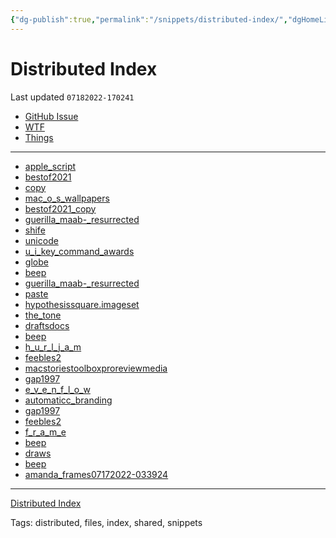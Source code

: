 ```yaml
---
{"dg-publish":true,"permalink":"/snippets/distributed-index/","dgHomeLink":true,"dgPassFrontmatter":false}
---
```


# Distributed Index
Last updated `07182022-170241`

- [GitHub Issue](https://github.com/extratone/bilge/issues/330) 
- [WTF](https://davidblue.wtf/drafts/3B7930BE-07BC-4DB9-A591-4254BEE42A82.html)
- [Things](things:///show?id=HvkLFcKxxC9x7X7LBCY3DQ)
---
- [apple_script](https://www.icloud.com/attachment/?u=https%3A%2F%2Fcvws.icloud-content.com%2FB%2FAQ_DwZdb2gmyhBobOulxyYzKOM2dAY7I6l6W34PDAiluTjbzXZUI7aZj%2F%24%7Bf%7D%3Fo%3DAoni6WsOJjFEIjr4G6ZFKkwLI6pdKBUyTpKtCH4w3avq%26v%3D1%26x%3D3%26a%3DCAogXo_IH99Gg66Y7eYavrEnuNSscJVRqXo_99jiaEC0hmQSbRDsjdaaoTAY7J3R7qowIgEAUgTKOM2dWgQI7aZjaiafT0Duf8BoaSjuui1tWZqwH8KYBLuLRJ1xlUheu9CIQ7EE4F3HrnImxpkU7yvaxOTOvxGtbQaUgzjig3NCYA_Xy6rHQsJDpnohCvLMPHY%26e%3D1660773748%26fl%3D%26r%3DAC9F6A6A-235E-48E7-A9EF-C20E20CB4C5C-1%26k%3D%24%7Buk%7D%26ckc%3Dcom.apple.clouddocs%26ckz%3Dcom.apple.CloudDocs%26p%3D33%26s%3Dr3Uk9uOtPf5ybtuHaMEncxRH8m4&uk=MIdRQd0B8ackZaW_IhScGw&f=AppleScript.tar&sz=206848)
- [bestof2021](https://www.icloud.com/attachment/?u=https%3A%2F%2Fcvws.icloud-content.com%2FB%2FAVg6qJT1PkMsSmVpOVyxxSQFHr5rAcW1teNXH5p3jlq6nfA71-d9SZT-%2F%24%7Bf%7D%3Fo%3DApH2lfxvpXwN6SuDel8ajORfhn0cQ9NhdzmvuEOcSAnm%26v%3D1%26x%3D3%26a%3DCAogy9u2KJE8T9Onr-SLpQWmZ2x5F2mSzLG4DPZqD8ihxakSbRC9ktaaoTAYvaLR7qowIgEAUgQFHr5rWgR9SZT-aiZyRZxlPxLeGF-AMS_b17C_M6TeEY4dKmd6aEIntbuJenRO2BFSk3ImjueqqzyNPUrS_TMFzS_Z9Ql50VkfDr3vi9VZKBRgkHki4iXHZ0k%26e%3D1660773749%26fl%3D%26r%3DECE329B9-B3C2-4BD9-ACC2-FC329ACD7D5F-1%26k%3D%24%7Buk%7D%26ckc%3Dcom.apple.clouddocs%26ckz%3Dcom.apple.CloudDocs%26p%3D33%26s%3DBAk_1fO3cwWlLjknmRX9hf3b2iY&uk=e8f1jMShofdsPielG3DCYQ&f=Bestof2021.mp3&sz=227191250)
- [copy](https://www.icloud.com/attachment/?u=https%3A%2F%2Fcvws.icloud-content.com%2FB%2FAdC-a4yJsyf180Lnjs-mtIVEErKPAVQ81qZEqn01GYpfb47s9kqN6zmu%2F%24%7Bf%7D%3Fo%3DAtN-T0zx5mwmawHhot1XGdSZZl6SDL7orpAGLpnnXcKH%26v%3D1%26x%3D3%26a%3DCAogrwd3uI-pD6ddoB0xq15vPlBRPP6a-Htxk7awmzNmyhMSbRD3ldaaoTAY96XR7qowIgEAUgREErKPWgSN6zmuaibRgF3i7Lu2fXV1MQ2vS2UzZGkiWbL5pqu89OFiSju6usp5EBlNOnImErEzd8AQOur4HHMKhggb1K8G1RzukJ_jBUjFJmCxrViJOyniA2E%26e%3D1660773749%26fl%3D%26r%3D1348E897-879A-47E0-A263-82F025579237-1%26k%3D%24%7Buk%7D%26ckc%3Dcom.apple.clouddocs%26ckz%3Dcom.apple.CloudDocs%26p%3D33%26s%3Dk1AKzT3uNimvuZaGFG-SRxql1_w&uk=nSp7rSruHYkCWP9vzKvH7Q&f=Copy.aiff&sz=77144)
- [mac_o_s_wallpapers](https://www.icloud.com/attachment/?u=https%3A%2F%2Fcvws.icloud-content.com%2FB%2FASDVn6VsA6Yvu2M3X3zlvCgyqyLFAQ2m7vB9DkFNDsE6047eJk8Qk88S%2F%24%7Bf%7D%3Fo%3DAoYH_TIfulY2LZJBBSoMPpPuxeeyIiRuSChY2E1eOfcR%26v%3D1%26x%3D3%26a%3DCAog3mVrbveT66jk6CwHiEzQzDYTetj-dH2OS9KpwM1LFHISbRCWmdaaoTAYlqnR7qowIgEAUgQyqyLFWgQQk88SaiYU9TL9O_035JbAiw9Rt5U_WmPyMYfwW2EXc5h8G7OgD-drbhsrAHImpTxckchHc-zFOCUIJrzfLd8JtKws335QvCF_DCKcqNBWMa03IQk%26e%3D1660773749%26fl%3D%26r%3DF729063A-320C-41B3-B254-2FACB2B0A1E1-1%26k%3D%24%7Buk%7D%26ckc%3Dcom.apple.clouddocs%26ckz%3Dcom.apple.CloudDocs%26p%3D33%26s%3DC2H3gapcLaDUQYnrLNcybmygGXY&uk=A3w27nvbD1DeYwceN1iRpQ&f=macOSWallpapers.tar&sz=387464704)
- [bestof2021_copy](https://www.icloud.com/attachment/?u=https%3A%2F%2Fcvws.icloud-content.com%2FB%2FAeF7_DIHY_ZBNIPw5th-JPVjpJ2vAdmz-gXhCkXPcVlJFj-fL997OFYb%2F%24%7Bf%7D%3Fo%3DAtiYGE5m2lgDz6Pa6hscR18cmAY7OrSXTzXGcaeGNr4t%26v%3D1%26x%3D3%26a%3DCAogP8dd8Lp7siACMl5VdQ-7kHC9YM4YPM0U0Ei25nfVNY4SbRDFnNaaoTAYxazR7qowIgEAUgRjpJ2vWgR7OFYbaiZUUzg4GP4EaZlqKozyDyCqD02Mr8mwxCr0bDYigZMQUPefOv5K7HImcO3rTIFCF0aswY6m1TmRsrxbuMh2NSzuQjCzy4xbPDIz3EBBTbk%26e%3D1660773750%26fl%3D%26r%3DCF66E36D-107E-4F63-8833-21B77B38F526-1%26k%3D%24%7Buk%7D%26ckc%3Dcom.apple.clouddocs%26ckz%3Dcom.apple.CloudDocs%26p%3D33%26s%3DIRMRvOuprC_Mr0g3HWPbKw_7ovU&uk=IU2p-PVAusL2W-9lGebm9Q&f=Bestof2021%20copy.mp3&sz=227101513)
- [guerilla_maab-_resurrected](https://www.icloud.com/attachment/?u=https%3A%2F%2Fcvws.icloud-content.com%2FB%2FARaydRzSUSsfAK35QFr1ZUDfP6T6Ab6ZH3enMGcoz3UZ-ld5OJFn8d6l%2F%24%7Bf%7D%3Fo%3DAsq6RJDjnPX36DeCHYpNZNo7K5THXffUT7m8JejMIcVU%26v%3D1%26x%3D3%26a%3DCAogRcMgvNELFyUR-eshFzSA1ABjKz5IOX8IT_F-obH-MXkSbRDPoNaaoTAYz7DR7qowIgEAUgTfP6T6WgRn8d6laiZJSWMdLRtk0pfQ3FAjw_Ule0cFW_J1mWt7q7J97Fv7r0nD9Kb5_XIm83wasx4N4KnOyfeCt05cwf3IxpTluKb3OLruEiWMhXaIE6cqujE%26e%3D1660773750%26fl%3D%26r%3DACC0B377-9D8A-4551-80FA-6202C622401E-1%26k%3D%24%7Buk%7D%26ckc%3Dcom.apple.clouddocs%26ckz%3Dcom.apple.CloudDocs%26p%3D33%26s%3DH0kJ8cYReg4QiPfE9CKagskA97c&uk=jMEt79IdgjjZXQ7NOzlOiw&f=GuerillaMaab-Resurrected.tar&sz=152888832)
- [shife](https://www.icloud.com/attachment/?u=https%3A%2F%2Fcvws.icloud-content.com%2FB%2FAd97AUqmogIGdtbffovRwwiPyowzAYOuftglRq2vCBEcu2Nqa6Pzy-1R%2F%24%7Bf%7D%3Fo%3DAr8_QgsGGl1go6hAbLuMshiS4yTJSwcW87783NxtWYk8%26v%3D1%26x%3D3%26a%3DCAogNc2ZDhbsKEmc4IPvYv15EWyKbHdeFiIpdEGPHvAD2ycSbRCGpNaaoTAYhrTR7qowIgEAUgSPyowzWgTzy-1RaiaaI9qQBTjgsc_1yMyYQu8zi1pb3fCIDLLUOafBIV9Ukp6HZx9HrHImijc3AXBxXBhdEDnDQMPe55y8rrTbGWofyeKNsA0od1kEQDMhVpI%26e%3D1660773751%26fl%3D%26r%3D5639A6D0-CF19-464C-AB3C-4BC000FB5883-1%26k%3D%24%7Buk%7D%26ckc%3Dcom.apple.clouddocs%26ckz%3Dcom.apple.CloudDocs%26p%3D33%26s%3DxWvvVO5hGLuV-A-bWiyu25Svpgg&uk=pqtqHDOiRTN0B--hdNIkqQ&f=Shife.tar&sz=3234816)
- [unicode](https://www.icloud.com/attachment/?u=https%3A%2F%2Fcvws.icloud-content.com%2FB%2FAe0T0vMmkpYQDxpGxqihWPnCNfxYATte6OY9Ou4VujE7rRhdt7VhYKqu%2F%24%7Bf%7D%3Fo%3DAmZcRvCs0MVGmRopDDluk26JSzZoGqkWTyYOhRUgzGdM%26v%3D1%26x%3D3%26a%3DCAogPk5yr6rdY9vPiM6hPlrlD5qcDcKY1cdm9azjRWbIafUSbRCzp9aaoTAYs7fR7qowIgEAUgTCNfxYWgRhYKquaibhc_c79-mVFk3lAcnA1vBGFDDd2xgPXBlzaMVeAUZRJ89fwVCVnnImVoXR2W0oCOavZCFhPUKxeA4SK5IAdSZzu3gQdXzA_nARgfQNUSM%26e%3D1660773751%26fl%3D%26r%3D59F53AE9-485C-4D24-BCEE-C8B3C948ED6B-1%26k%3D%24%7Buk%7D%26ckc%3Dcom.apple.clouddocs%26ckz%3Dcom.apple.CloudDocs%26p%3D33%26s%3DyI36neCfrTRJikuil0pGSiUC8Vo&uk=Bv3lDhecgW2oluDfTp25Iw&f=unicode.pdf&sz=24046688)
- [u_i_key_command_awards](https://www.icloud.com/attachment/?u=https%3A%2F%2Fcvws.icloud-content.com%2FB%2FAeAWXxvUcDkZQ7kBxvgqR_4FV3A7Ad0zGAAVNQfh-3DNxDUX03xcPM87%2F%24%7Bf%7D%3Fo%3DAkPRrwi1nZDGyeuJ7t6EqcRN6Mkjnt5e0bZNMPylBqXa%26v%3D1%26x%3D3%26a%3DCAogkLmqllwBu-USoVz1jTFPowabMJaSiipRySA9cle899wSbRDMqtaaoTAYzLrR7qowIgEAUgQFV3A7WgRcPM87aibld3oQKPGtUnqICnHWJFphA1HodUrYQj-qH6iQyhwRZl1Ofz2mW3ImXVzN9k0nmbBioIb5BT0sSWfm3CzALQ0SNP3EvrDOvD1xqYlLUVY%26e%3D1660773752%26fl%3D%26r%3D885ED953-85F1-490E-BE71-F62610FD4BC8-1%26k%3D%24%7Buk%7D%26ckc%3Dcom.apple.clouddocs%26ckz%3Dcom.apple.CloudDocs%26p%3D33%26s%3DufCRvM9v188pDZFIfcUORvEWLlA&uk=ilnYtjvWV5X5DaAd4hGFlw&f=UIKeyCommandAwards.tar&sz=3275264)
- [globe](https://www.icloud.com/attachment/?u=https%3A%2F%2Fcvws.icloud-content.com%2FB%2FASiZHNGNuy8grAJTxSPPqX-RcRbrAYgiVFMX7iLmEoRO4ntiphzEngNz%2F%24%7Bf%7D%3Fo%3DAkWLlvTPsKq0rRx3MWuMiux7N4L5uJLVv-cC7NdKtwCb%26v%3D1%26x%3D3%26a%3DCAoguAG_kcmIhp3J4EidVCZV4w5xSpaB2kdly5TCAvbBcY8SbRCArtaaoTAYgL7R7qowIgEAUgSRcRbrWgTEngNzaibRyLuHJAte3eOhzOF6MEsXITtG7zOeIeMtQ1I-VJVoItPLOtMa6nImk75Le2Dwj0cMxPN172tHViAv8lpLKIdHADS0frNvw9y3wgMr5Iw%26e%3D1660773752%26fl%3D%26r%3D03BDC14E-5086-4F9E-B136-4093F4E95BF9-1%26k%3D%24%7Buk%7D%26ckc%3Dcom.apple.clouddocs%26ckz%3Dcom.apple.CloudDocs%26p%3D33%26s%3D-vRs5lL-z0Mjcv5D9CLL6RUzrxQ&uk=grLpL6Q-_T1GbHjoLsAfmQ&f=globe.tar&sz=117072896)
- [beep](https://www.icloud.com/attachment/?u=https%3A%2F%2Fcvws.icloud-content.com%2FB%2FAcRS0U0X33WJ-JLtMwFiWyMj6YFSAdlJueA6ZaWdqVHselS0xt4mW166%2F%24%7Bf%7D%3Fo%3DAuecwzO2-KYzzk2fjk8won_eamYz-CL0KgkpPDG8Cs1N%26v%3D1%26x%3D3%26a%3DCAogu4LsjsF6Wxt2Uyr2cZfqDgV8kWSKcNyxCbsuutXlsQcSbRC1sdaaoTAYtcHR7qowIgEAUgQj6YFSWgQmW166aia1jy8Wj9q3-RauwldpEvpJ4qsH-T0ZMby41WUq30mof4dnAYFk1XIm3rAFzeKo9dWo1icz2wZ8dUrH9cSCJ2R_LLGOcpUUnPa-CF6FP0Y%26e%3D1660773753%26fl%3D%26r%3D09F8D0FB-68FD-4F13-91B6-D3AEE56F6CB4-1%26k%3D%24%7Buk%7D%26ckc%3Dcom.apple.clouddocs%26ckz%3Dcom.apple.CloudDocs%26p%3D33%26s%3DLXSNaqgG_xcqt5f3MSbm-HtzrKM&uk=UQ1f3_UbJi0eszx8qkXxOw&f=beep.iso&sz=921600)
- [guerilla_maab-_resurrected](https://www.icloud.com/attachment/?u=https%3A%2F%2Fcvws.icloud-content.com%2FB%2FAVTCsPYGsjo1r0SnvTcGLE8y55maAQlI4Oom1xHrXaFWCk1fZvpQb7v4%2F%24%7Bf%7D%3Fo%3DArbTyG_0WnQ4E0lYhUsY4hB6Nbx5LtGnI4KyMbRRcUOH%26v%3D1%26x%3D3%26a%3DCAogI_x1Zw3EZ9O0NVkoKwtLhg8QqltO4jXsWc6mE6ylty4SbRDetNaaoTAY3sTR7qowIgEAUgQy55maWgRQb7v4aiYK81Kb6NmGtNws09K8lXAkJwcz6et51An0rfHJ9Oh7H7-tlR_U2nImB3wYSErMme5mb_BY8liGSYhxW8czHhjxXZAynt3eCv7oWJt0_ho%26e%3D1660773753%26fl%3D%26r%3D093852AB-4B83-401D-891A-933214C5BCF2-1%26k%3D%24%7Buk%7D%26ckc%3Dcom.apple.clouddocs%26ckz%3Dcom.apple.CloudDocs%26p%3D33%26s%3D2hhhocRTWHJMUWFvS5pi9vrbgpg&uk=xqflealNKgUWRHoXVAFNaQ&f=GuerillaMaab-Resurrected.zip&sz=152875942)
- [paste](https://www.icloud.com/attachment/?u=https%3A%2F%2Fcvws.icloud-content.com%2FB%2FAe0AQYTw_MGzhF1Bgzk4D3qQw4HjAcY88TjeIjZ3ribKr0ifG2P3dx20%2F%24%7Bf%7D%3Fo%3DAqZ7clh7mDVnrqQSs4lmEDXHpb8o2252IcFgvc0vh_o-%26v%3D1%26x%3D3%26a%3DCAogJnQLATm05x7gNKmCh921jLKZ5Whq6WoVdIciCTYm7P4SbRD4t9aaoTAY-MfR7qowIgEAUgSQw4HjWgT3dx20aiYET_cXTyBPusGGSrt9twERqLKKHGwKz-LP5pFgsMeBGcuTG-H0xXImOsUhThqf7JLe7Z5Sz-bqwkVPKZHhPloJzLQhvUzPLRzRKWO3yjg%26e%3D1660773753%26fl%3D%26r%3DA068ADDD-8004-41E8-B8D7-AC6C17E48B22-1%26k%3D%24%7Buk%7D%26ckc%3Dcom.apple.clouddocs%26ckz%3Dcom.apple.CloudDocs%26p%3D33%26s%3DS1eRb1axDEtmVPgPMBrLq-ok_lA&uk=Qi0cFVbMot0c24VcrRhGSw&f=Paste.aiff&sz=22590)
- [hypothesissquare.imageset](https://www.icloud.com/attachment/?u=https%3A%2F%2Fcvws.icloud-content.com%2FB%2FAXjHMq3cghqdqIcyqGKZEwShTrG2Ad8pGCNo0MubalGnIe8xOqdlix7Y%2F%24%7Bf%7D%3Fo%3DAhRNgRIIFvOgzAEl8ro7J_eGDTdDOsMlJZ0KWqpcqYwE%26v%3D1%26x%3D3%26a%3DCAogTkRpi2rNhO4POw98ZEIA6nI1eHmT3BiNlWk8wf12tXUSbRCeu9aaoTAYnsvR7qowIgEAUgShTrG2WgRlix7YaiagPA16EdfcaqTvMKRvFyg3TxtR9ySbqSdGKbboMFDPYbbIokblNHImWeXuoVlV9S2BSqAKiQSEDxTqzOoDqm8rH889kz-ZcU9AYMWI_L8%26e%3D1660773754%26fl%3D%26r%3DF2CACCEE-C51B-41C3-BBA7-3870865CB2F5-1%26k%3D%24%7Buk%7D%26ckc%3Dcom.apple.clouddocs%26ckz%3Dcom.apple.CloudDocs%26p%3D33%26s%3DP0az5-CyJddHhKKGshnNdduEi9Q&uk=VJRMV3D9Ar-CJcs6spynzw&f=hypothesissquare.imageset.zip&sz=1268618)
- [the_tone](https://www.icloud.com/attachment/?u=https%3A%2F%2Fcvws.icloud-content.com%2FB%2FAYAuzXSdJCk1b_d_74QBischJydtAVhpaQyWZ7H2jkMDeOfsppmMfQM9%2F%24%7Bf%7D%3Fo%3DAvDMGp76JMvehWUPy4-RtD_aivSmGTNotJgwU-c9KHOx%26v%3D1%26x%3D3%26a%3DCAogbyzt_umODAlNrW8-juNpe55S8nH_K9xL7VDB7sKkz4kSbRDBvtaaoTAYwc7R7qowIgEAUgQhJydtWgSMfQM9aibqZI9Bymy3d4c1_qsshATx0vtBlhnq5H4fBaHUVWhZ4bS1O86LeHIms3kHUDpt60m-YX6ZupNfCNGqyrNiZuPTRjsckg7uBlRze2SIJ0s%26e%3D1660773754%26fl%3D%26r%3D6BFFBF62-4CE9-4912-AB37-DCB2EACAB2C7-1%26k%3D%24%7Buk%7D%26ckc%3Dcom.apple.clouddocs%26ckz%3Dcom.apple.CloudDocs%26p%3D33%26s%3Dcs8JnVy-aNUtXUkWSzXHJ1suKFQ&uk=twr_seK1lgbUJgO-0qOeoQ&f=TheTone.zip&sz=269006)
- [draftsdocs](https://www.icloud.com/attachment/?u=https%3A%2F%2Fcvws.icloud-content.com%2FB%2FAVPiibwRQNaDqMA1b9K4_1GcJ6RmARk6is2Z-o4qzkW8T0tiGi_CJffp%2F%24%7Bf%7D%3Fo%3DAijF4aF8vRgKlW44zMU9Jfuqs2EzwBP3dC_bh0J9u1VI%26v%3D1%26x%3D3%26a%3DCAogCC0GhPQYLORvpdw3PelM48mSyFS5DkIq7QPdJizXCvwSbRDTwdaaoTAY09HR7qowIgEAUgScJ6RmWgTCJffpaiaiv8JddLdkQeIsg7gGPIr7EPOJYwU5zPYCeo1hNBfHHo1b8fHacHImcF4D__ZVKzC3CkiInwfu0-qvL4_IYHBjNK9QrRRnh6Oa5zkNPVo%26e%3D1660773755%26fl%3D%26r%3DDCCD856A-65FE-48C4-B53F-E6397A04F2E9-1%26k%3D%24%7Buk%7D%26ckc%3Dcom.apple.clouddocs%26ckz%3Dcom.apple.CloudDocs%26p%3D33%26s%3DaJanHW6v5MztrAsOevuNxwi9cpQ&uk=PKmJ6k9rtlRur9iP3u8jNg&f=draftsdocs.tar&sz=12861952)
- [beep](https://www.icloud.com/attachment/?u=https%3A%2F%2Fcvws.icloud-content.com%2FB%2FAZGHU7do_k9_nSFhqMZvIpF-MVKLAXt4uVvMsqrKPmHjNWvWNvr7y1hj%2F%24%7Bf%7D%3Fo%3DAg9VB_IymvgDhE4q9CZMddw4foGsRYZ_C3YqZFeWY7zo%26v%3D1%26x%3D3%26a%3DCAogXpOqRuaxN0MnYjCUwqJhTq8ZJIkmDerdpFQjDAMhp14SbRD1xNaaoTAY9dTR7qowIgEAUgR-MVKLWgT7y1hjaiaDV1LQO_-IDI72LvqVTUoZxSF8R3jMwgq4MnGxl1531fBEHBslm3ImV651Tsb_XcNDpu2KJxEKISz1cgVM9h6hzBk70lqpTmGeGF8YNYg%26e%3D1660773755%26fl%3D%26r%3DE4328FBC-3A7B-42B3-A24E-6599C866CCE5-1%26k%3D%24%7Buk%7D%26ckc%3Dcom.apple.clouddocs%26ckz%3Dcom.apple.CloudDocs%26p%3D33%26s%3DFS4PLPBWM104nvMVsXzJzM-eaK0&uk=qHnPFA6z3Rz99UPYYEZY0w&f=beep.zip&sz=19521895)
- [h_u_r_l_j_a_m](https://www.icloud.com/attachment/?u=https%3A%2F%2Fcvws.icloud-content.com%2FB%2FAeLM8AgfCCyUHQyRlkTle0xEInVTATFE-7l0N-MfTtnFTc9SHJ8b4v7r%2F%24%7Bf%7D%3Fo%3DAu7YNABf245EKDEtno3DFSgOeQdb3J_2DUHw1xIOw0-Y%26v%3D1%26x%3D3%26a%3DCAoglEBvBb1QMQg9jBsgqF3WaH27I5n_5OYNYehoeeV4B2gSbRCSyNaaoTAYktjR7qowIgEAUgREInVTWgQb4v7raiZTfphEZs_WqC8sfMJLQnMx7gKHMLXcsnd7q_2DrGena3wz217V9nImrPCNAy7sy2v8jD66JmicTZ5vlWSwy1Rp8jjdJiMBMmP7SxM6nDI%26e%3D1660773755%26fl%3D%26r%3DC044D9CC-8E17-46C6-B65F-07E4C4471E15-1%26k%3D%24%7Buk%7D%26ckc%3Dcom.apple.clouddocs%26ckz%3Dcom.apple.CloudDocs%26p%3D33%26s%3DDnZApSgj7KljHmsdf_DK4zH0rUs&uk=qAkzkeqbm7V2oQb12KvRUw&f=HURLJAM.m4a&sz=604719)
- [feebles2](https://www.icloud.com/attachment/?u=https%3A%2F%2Fcvws.icloud-content.com%2FB%2FAayMLu4A1H32iSch3KekrvLh0Np2AWuKRd2TMolrmFMlL6_rLwQWcIVD%2F%24%7Bf%7D%3Fo%3DAkjyxST9U_gfSUeSXQQftIAGCIeJKwhvVWgXrS2a707b%26v%3D1%26x%3D3%26a%3DCAogKxoHu5meY8caD11AP5SZB4CZBf4IAB8w-1yM99nqz7QSbRCuy9aaoTAYrtvR7qowIgEAUgTh0Np2WgQWcIVDaiYzu34SVz7opzTrsfc4ct1ClDcnuzeSgWBhmbDY4xW7R9YhibfovnImZ1YpSuO4xJz-rADfwULPgFydWw5Nf69eT4wQIzhnXmkeZ44xesY%26e%3D1660773756%26fl%3D%26r%3DB523388C-2269-4635-ABAA-7D20793F9DD0-1%26k%3D%24%7Buk%7D%26ckc%3Dcom.apple.clouddocs%26ckz%3Dcom.apple.CloudDocs%26p%3D33%26s%3DWeYxDq__6vyxnqEhC20IXlMKAmQ&uk=e2oc3wOohHcDvxV1feM1aw&f=Feebles2.zip&sz=6419470)
- [macstoriestoolboxproreviewmedia](https://www.icloud.com/attachment/?u=https%3A%2F%2Fcvws.icloud-content.com%2FB%2FAV7NGnxKx21241yWunt6nEqcWfXdAZfR1R6mV2oTTcMpkAxjHi7Bm1YR%2F%24%7Bf%7D%3Fo%3DAjTFTsVOUtQmjIEF2ySzk6NjDcRfEFTIbZN8qhWw3ftj%26v%3D1%26x%3D3%26a%3DCAog1rz_6IjkKvZ2b8E2hVE_EQKJ2FR9c9Y0J2y8F3yloAMSbRDAztaaoTAYwN7R7qowIgEAUgScWfXdWgTBm1YRaiZt7S1v94CrloX_DcscWKoCMZAaPic-iCpVMGjxgco1ru1He1uSzXImH8_l8z8O5iU27FBjZCAb9krLYII3puVdmFYVvHBUPo7CikDhcno%26e%3D1660773756%26fl%3D%26r%3D95480A69-E2C6-4562-BBD7-ECAAAB1D7A63-1%26k%3D%24%7Buk%7D%26ckc%3Dcom.apple.clouddocs%26ckz%3Dcom.apple.CloudDocs%26p%3D33%26s%3D93GPP0uhTkzdOUWPdng-K-eNSfk&uk=rUkHeoWwULUKH_mtX7GlRA&f=macstoriestoolboxproreviewmedia.zip&sz=41426665)
- [gap1997](https://www.icloud.com/attachment/?u=https%3A%2F%2Fcvws.icloud-content.com%2FB%2FAXDcPXyfifLYxPs3sCJc_l2kqot_AY53GzF_Ra25d-9_gbpIz4JADKwx%2F%24%7Bf%7D%3Fo%3DAphGQxrq41ZewCb9GN6p9Losv4arxz6K1remXehF7drp%26v%3D1%26x%3D3%26a%3DCAogwnkdPF5X63aQz3w50We0d6DzWIzrpLdRk6A1cFyTSwMSbRDU0daaoTAY1OHR7qowIgEAUgSkqot_WgRADKwxaibeGgEvop9kSJSI6JBKsmM9vWf625FZmLLIHw9MFY47lGTxWPI18nImRrUMt9CQf8F-ikj8viGwAddaYih-FyN4jXhHZ1j9fiBBKAhy1n8%26e%3D1660773757%26fl%3D%26r%3D3EAFDA78-D6C6-4F3A-92AC-572A28927AC2-1%26k%3D%24%7Buk%7D%26ckc%3Dcom.apple.clouddocs%26ckz%3Dcom.apple.CloudDocs%26p%3D33%26s%3Dks77wigxzmF9TFxxI-k4OiIfQ-o&uk=ZjuV5DFr3Fg-FsnZ747neA&f=Gap1997.zip&sz=522075827)
- [e_v_e_n_f_l_o_w](https://www.icloud.com/attachment/?u=https%3A%2F%2Fcvws.icloud-content.com%2FB%2FAbxVl0i--q53f_f7dRanu1WlNJXNAZv5h9v8tyvuv4skDu6r0KQowhaD%2F%24%7Bf%7D%3Fo%3DAjKj7nka8Fag0Izu3lfpClNkWCHbO_0TRFRHsTcIyiWn%26v%3D1%26x%3D3%26a%3DCAogE64SCr7wvTh7NRqqUmx_3b-OdHJ75-1EVIpWczZnn4YSbRDU1NaaoTAY1OTR7qowIgEAUgSlNJXNWgQowhaDaiYkzMwq8IV0j92J9dmtZAV8ZRDx6Oe0k9BL-XgO_2vEiaUj6Bk0YnIm7Dgh5kw6DeCzKLaj-OEiAN4Lu6g3_Y9CktQHvFxs8dZ4nlj9SeY%26e%3D1660773757%26fl%3D%26r%3D5AEE771A-3F73-4AF2-A96F-9B287C33A9FD-1%26k%3D%24%7Buk%7D%26ckc%3Dcom.apple.clouddocs%26ckz%3Dcom.apple.CloudDocs%26p%3D33%26s%3D8EJd47vyzCUWnMgwR4SK-lEqio0&uk=yaHCVdKMtjvhh4V7CLBM5g&f=EVENFLOW.m4a&sz=2948865)
- [automaticc_branding](https://www.icloud.com/attachment/?u=https%3A%2F%2Fcvws.icloud-content.com%2FB%2FAS395DpPJLUCrLD7_Jo_wleipgpqAYzELoTLzTojZo_FGX1X932yYWVF%2F%24%7Bf%7D%3Fo%3DApzWpIO5ip7kExsJCrqQV0rYiGWhEnj2XHXxsNiS8hth%26v%3D1%26x%3D3%26a%3DCAog95Ab-aejas7q46yCItMAQS2WRPeFEJSCTbktm1uceoQSbRD619aaoTAY-ufR7qowIgEAUgSipgpqWgSyYWVFaiZPL6gY90Y5eb32m9b9oOz3Ge0LpFERf2ki4EzmG18QYasYFvRXWXImiiq8oghWz3uTvye57OO2rquu_MIg2k6u4F1Sl_ueETPzGJ_r8NY%26e%3D1660773757%26fl%3D%26r%3D581EA5D7-4070-47A2-A430-AB57DC956470-1%26k%3D%24%7Buk%7D%26ckc%3Dcom.apple.clouddocs%26ckz%3Dcom.apple.CloudDocs%26p%3D33%26s%3DCK-LkfhLBbDZIhPDHiqgsAMzebs&uk=2qn0nLW54WYiy-xdPSvVFA&f=AutomaticcBranding.tar&sz=46724096)
- [gap1997](https://www.icloud.com/attachment/?u=https%3A%2F%2Fcvws.icloud-content.com%2FB%2FAVPCqcMj-L8gzGoTADqEP4mYjSryAVjB4MavPeARf4e5wLk1414LGSCQ%2F%24%7Bf%7D%3Fo%3DAgjPpwK3_hD3HsDKlhYd4ZFrOfwiC103iwXvFonpuQj2%26v%3D1%26x%3D3%26a%3DCAogm_248EixpY-L850ge9LIPMQGFA93yJHt-gxuxRE81O4SbRCc29aaoTAYnOvR7qowIgEAUgSYjSryWgQLGSCQaiZi0P4MaCxH_4p9X3UnQ9lIQaWdwmIU63VOJjruQrRMRClFQNPjuHImTIJox8ERJiFNRvNXv7IDDP9EVOVxivwLqieFk4-N2vaMyrckJOo%26e%3D1660773758%26fl%3D%26r%3D7E1B16A6-FC18-49D3-BFFE-A60E58B9F576-1%26k%3D%24%7Buk%7D%26ckc%3Dcom.apple.clouddocs%26ckz%3Dcom.apple.CloudDocs%26p%3D33%26s%3DX1-usaXoFCWYqK7FtzDds5Ta1G0&uk=cklyp15ab4ZXOBCx30WnCg&f=Gap1997.tar&sz=522081280)
- [feebles2](https://www.icloud.com/attachment/?u=https%3A%2F%2Fcvws.icloud-content.com%2FB%2FAfVaE7UjA3yauoM0vZccstsAL_wXAQEaCG9gqdShGbqK2Lge8IuoX6-B%2F%24%7Bf%7D%3Fo%3DAjUecfLberYhUBD1y7280DEnsPd9QTWGtMZJxMrlKp28%26v%3D1%26x%3D3%26a%3DCAogkP6xuR8dQrqlX9YtboCbUAOBry3mggSYLtGdjp_1QnASbRC83taaoTAYvO7R7qowIgEAUgQAL_wXWgSoX6-BaiYEInrKuAjEp97RDXikJc0pshaT6-VnwU8gff8iooV6x1Cn3Ag9fnImK4i8rCjy7bhjIL35n4Pucx145lcCCNU2b_x3GiIdWoiAcvdLZPg%26e%3D1660773758%26fl%3D%26r%3DF1C4C5B8-9884-4482-928E-411F69DCC4B2-1%26k%3D%24%7Buk%7D%26ckc%3Dcom.apple.clouddocs%26ckz%3Dcom.apple.CloudDocs%26p%3D33%26s%3Dm11rIIAsdim8sRAfJ4Y0_naOh_E&uk=ZXCf162vWV-Th9UUrIJ6Mg&f=Feebles2.tar&sz=6426624)
- [f_r_a_m_e](https://www.icloud.com/attachment/?u=https%3A%2F%2Fcvws.icloud-content.com%2FB%2FAcdJZ2Gx5kexdBpRH4IiGzCnvLoZASobN7ZnFJY7Ot96qaw4uzRpaWFf%2F%24%7Bf%7D%3Fo%3DAnZmZCPNz7nsXw7apXt8e3cAH9SoNxCjdOelecpxy3V_%26v%3D1%26x%3D3%26a%3DCAogARuDCo_0iLQi9Z9pthTdwkIeugudWcbPbBhhJV6BRdMSbRDN4daaoTAYzfHR7qowIgEAUgSnvLoZWgRpaWFfaiaaSLfl_lAHrKmyYlufJYwLXWm1wVXqtZIuwoIFDI0gABlR00sNunImR4lAFUojSPDkBX6QO0-laHTjJHDXFm5pAzAIzc0na7PhLqoBSgk%26e%3D1660773759%26fl%3D%26r%3D9CE2491C-3F66-492F-A8E3-C688E45B01A5-1%26k%3D%24%7Buk%7D%26ckc%3Dcom.apple.clouddocs%26ckz%3Dcom.apple.CloudDocs%26p%3D33%26s%3DbLe6kLq3KVf2aw_iLejLV1iXm1s&uk=kEC9txxXJSW8oQ-Zq2ACrA&f=FRAME.m4a&sz=57155)
- [beep](https://www.icloud.com/attachment/?u=https%3A%2F%2Fcvws.icloud-content.com%2FB%2FATgVYMcoQNZLARCzL-pmXdi4OmZ4AVJ75Iwti4GSsSSOL-BqovsweMyq%2F%24%7Bf%7D%3Fo%3DAmb_11FTmjsykluCyvz0t2yU4X10H_ltTV3gqNWywJtK%26v%3D1%26x%3D3%26a%3DCAogd9U2IHj6APhbG7fAJPBsOq8DjpvO6PQdIkNNQfdcXtYSbRD75NaaoTAY-_TR7qowIgEAUgS4OmZ4WgQweMyqaiZpFqhnwFPCImJSpmRWooTYMmf-VdoWeHb9LAKEJ41cTSNc3O8U7XIm7TlZOHs1-Fn0fkSU7wIictaaIHa1o8lSMOm5cYWrguZUazFMPdI%26e%3D1660773759%26fl%3D%26r%3D4B3FA7D2-1D03-4D8A-BB4E-8C33E76EF1D2-1%26k%3D%24%7Buk%7D%26ckc%3Dcom.apple.clouddocs%26ckz%3Dcom.apple.CloudDocs%26p%3D33%26s%3DFjQhykd4zIGpKj5bfWlqbqYyq34&uk=bB_JBWnKYBoYExWp5IXi5g&f=beep.dmg&sz=55315)
- [draws](https://www.icloud.com/attachment/?u=https%3A%2F%2Fcvws.icloud-content.com%2FB%2FAfOb8JvVD_jHL85lXswSKM8h8IwmATKXDJdS6ArVS8V1-GkQTvMulRms%2F%24%7Bf%7D%3Fo%3DAiQaaaNjUCVHIoKlk_42VkPaFLEWyKjeyUqsyOcCvmOW%26v%3D1%26x%3D3%26a%3DCAog8rnJe-j_SIQB586rj8M_NqzaVFdiLaKR6o1UTyzoyDYSbRCH6daaoTAYh_nR7qowIgEAUgQh8IwmWgQulRmsaiaS8-oaoc_-uOR5oAhPreXYDAXPopLJlHizrsx6i1tCq5Cbdl-Oj3ImzitZohGXJJniU68MWyiKuvBm-nIBZklrMK1m9-dH_SO8K1gLZCg%26e%3D1660773760%26fl%3D%26r%3D0AE4A6AF-87E0-49A1-B998-089A99F29E6E-1%26k%3D%24%7Buk%7D%26ckc%3Dcom.apple.clouddocs%26ckz%3Dcom.apple.CloudDocs%26p%3D33%26s%3DdS4GidOkMxg9yibiEYK2_nrpsf4&uk=uk0mYWwL-I-U6vNYXGe9RA&f=draws.tar&sz=74442752)
- [beep](https://www.icloud.com/attachment/?u=https%3A%2F%2Fcvws.icloud-content.com%2FB%2FAWnR-I1n8Ikb7sqbEKIjT-TJwpTBAVSccBg8MngYTWR8EifN1r2AGVij%2F%24%7Bf%7D%3Fo%3DAqwc8nVjmyUY8hIGoa6rnj6RZOQhrYlZQPKYCAygnh3b%26v%3D1%26x%3D3%26a%3DCAogn8PPTGVwR0HkTzxv_PrEC8vi09OZoM-JvyCm5OqAYwcSbRCm7NaaoTAYpvzR7qowIgEAUgTJwpTBWgSAGVijaibg4b_PE7PGI_dMPNGcdfyxAj_MefCuI54Y6-Ffgi8TSEGXWLe6THImeIgIcJbFa0HkZWD2JkyxSRdLH-Ic9yx7RGoeO2_JjAXh5uHZSS8%26e%3D1660773760%26fl%3D%26r%3DC5FBC52C-F133-4E22-A8B5-3589003D1295-1%26k%3D%24%7Buk%7D%26ckc%3Dcom.apple.clouddocs%26ckz%3Dcom.apple.CloudDocs%26p%3D33%26s%3DdZE3u4VCHLDLlLeU2dQiG1erjhA&uk=ylPyFUWtTUFRoiAsWJRm2g&f=beep.tar&sz=37477888)
- [amanda_frames07172022-033924](https://www.icloud.com/attachment/?u=https%3A%2F%2Fcvws.icloud-content.com%2FB%2FAX7aVK9Y52-MKZBy0nUg7nZ8LECCAR5TNM6fx2pNH1cZKNJAAMOnclgA%2F%24%7Bf%7D%3Fo%3DAt5oX_J3W2YTAIGT96L7tH3dAg_juoLI4Y315WfaH-t4%26v%3D1%26x%3D3%26a%3DCAogW5KbJ9d29NsERKhc4XUDwHmcc4VHLUqd-Wj1ooNaupASbRDU79aaoTAY1P_R7qowIgEAUgR8LECCWgSnclgAaiaulG6FAz-qWqsRs4Du4FonySBU8cm52JSRkozhv8gTFdPZN_Ok8nIm42cmyGo9PeSkFFyRe-lvuHmk6xwiKdGL_LSDnmEitIg2_11WsjA%26e%3D1660773760%26fl%3D%26r%3D84E04718-25CC-458A-9B68-C20E76106A3C-1%26k%3D%24%7Buk%7D%26ckc%3Dcom.apple.clouddocs%26ckz%3Dcom.apple.CloudDocs%26p%3D33%26s%3D_XZHCVSoADqH7kqnNoSTKGD2Qhw&uk=KgcF9hYXYx5SS0PK57rXiQ&f=AmandaFrames07172022-033924.tar&sz=666142720)
---
[Distributed Index](shortcuts://run-shortcut?name=Distributed%20Index)

Tags:
  distributed, files, index, shared, snippets